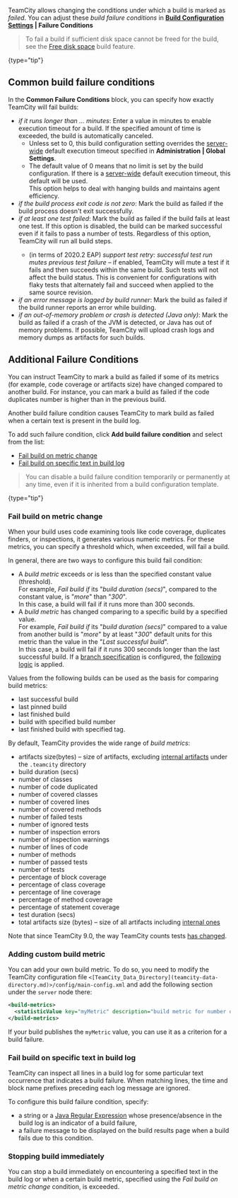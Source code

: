 [//]: # (title: Build Failure Conditions)
[//]: # (auxiliary-id: Build Failure Conditions)

TeamCity allows changing the conditions under which a build is marked as _failed_. You can adjust these _build failure conditions_ in __[Build Configuration Settings](creating-and-editing-build-configurations.md) | Failure Conditions__

>To fail a build if sufficient disk space cannot be freed for the build, see the [Free disk space](free-disk-space.md) build feature.
>
{type="tip"}

## Common build failure conditions

In the __Common Failure Conditions__ block, you can specify how exactly TeamCity will fail builds:
* _if it runs longer than ... minutes_: Enter a value in minutes to enable execution timeout for a build. If the specified amount of time is exceeded, the build is automatically canceled.
   * Unless set to 0, this build configuration setting overrides the [server-wide](teamcity-configuration-and-maintenance.md) default execution timeout specified in __Administration | Global Settings__.
   * The default value of 0 means that no limit is set by the build configuration. If there is a [server-wide](teamcity-configuration-and-maintenance.md) default execution timeout, this default will be used.   
This option helps to deal with hanging builds and maintains agent efficiency.
* _if the build process exit code is not zero_: Mark the build as failed if the build process doesn't exit successfully.
* _if at least one test failed_: Mark the build as failed if the build fails at least one test. If this option is disabled, the build can be marked successful even if it fails to pass a number of tests. Regardless of this option, TeamCity will run all build steps.
  <anchor name="test-retry"/>
  * (in terms of 2020.2 EAP) _support test retry: successful test run mutes previous test failure_ – if enabled, TeamCity will mute a test if it fails and then succeeds within the same build. Such tests will not affect the build status. This is convenient for configurations with flaky tests that alternately fail and succeed when applied to the same source revision. 
* _if an error message is logged by build runner_: Mark the build as failed if the build runner reports an error while building.
* _if an out-of-memory problem or crash is detected (Java only)_: Mark the build as failed if a crash of the JVM is detected, or Java has out of memory problems. If possible, TeamCity will upload crash logs and memory dumps as artifacts for such builds.

## Additional Failure Conditions

<anchor name="BuildFailureConditions-AdditionalFailureConditions"/>

You can instruct TeamCity to mark a build as failed if some of its metrics (for example, code coverage or artifacts size) have changed compared to another build. For instance, you can mark a build as failed if the code duplicates number is higher than in the previous build.

Another build failure condition causes TeamCity to mark build as failed when a certain text is present in the build log.

To add such failure condition, click __Add build failure condition__ and select from the list:
* [Fail build on metric change](#Fail+build+on+metric+change)
* [Fail build on specific text in build log](#Fail+build+on+specific+text+in+build+log)

>You can disable a build failure condition temporarily or permanently at any time, even if it is inherited from a build configuration template.
>
{type="tip"}

### Fail build on metric change

<anchor name="BuildFailureConditions-Failbuildonmetricchange"/>

When your build uses code examining tools like code coverage, duplicates finders, or inspections, it generates various numeric metrics. For these metrics, you can specify a threshold which, when exceeded, will fail a build.

In general, there are two ways to configure this build fail condition:
* A _build metric_ exceeds or is less than the specified constant value (threshold).   
For example, _Fail build if_ its "_build duration (secs)_", compared to the constant value, is "_more_" than "_300_".   
In this case, a build will fail if it runs more than 300 seconds. 
* A _build metric_ has changed comparing to a specific build by a specified value.   
For example, _Fail build if_ its "_build duration (secs)_" compared to a value from another build is "_more_" by at least "_300_" default units for this metric than the value in the "_Last successful build_".   
In this case, a build will fail if it runs 300 seconds longer than the last successful build. If a [branch specification](working-with-feature-branches.md) is configured, the [following logic](working-with-feature-branches.md) is applied.

Values from the following builds can be used as the basis for comparing build metrics:
* last successful build
* last pinned build
* last finished build
* build with specified build number
* last finished build with specified tag.

By default, TeamCity provides the wide range of _build metrics_:
* artifacts size(bytes) – size of artifacts, excluding [internal artifacts](build-artifact.md#Hidden+Artifacts) under the `.teamcity` directory
* build duration (secs)
* number of classes
* number of code duplicated
* number of covered classes
* number of covered lines
* number of covered methods
* number of failed tests
* number of ignored tests
* number of inspection errors
* number of inspection warnings
* number of lines of code
* number of methods
* number of passed tests
* number of tests
* percentage of block coverage
* percentage of class coverage
* percentage of line coverage
* percentage of method coverage
* percentage of statement coverage
* test duration (secs)
* total artifacts size (bytes) – size of all artifacts including [internal ones](build-artifact.md#Hidden+Artifacts)

Note that since TeamCity 9.0, the way TeamCity counts tests [has changed](https://confluence.jetbrains.com/display/TW/Hajipur+9.0+EAP1+(build+31423)+Release+Notes).

### Adding custom build metric

You can add your own build metric. To do so, you need to modify the TeamCity configuration file `<[TeamCity_Data_Directory](teamcity-data-directory.md)>/config/main-config.xml` and add the following section under the `server` node there:


```XML
<build-metrics>
  <statisticValue key="myMetric" description="build metric for number of files"/>
</build-metrics>

```

If your build publishes the `myMetric` value, you can use it as a criterion for a build failure.

### Fail build on specific text in build log

<anchor name="BuildFailureConditions-Failbuildonspecifictextinbuildlog"/>

TeamCity can inspect all lines in a build log for some particular text occurrence that indicates a build failure. When matching lines, the time and block name prefixes preceding each log message are ignored.

To configure this build failure condition, specify:
* a string or a [Java Regular Expression](http://java.sun.com/javase/6/docs/api/java/util/regex/Pattern.html) whose presence/absence in the build log is an indicator of a build failure,
* a failure message to be displayed on the build results page when a build fails due to this condition.

### Stopping build immediately

You can stop a build immediately on encountering a specified text in the build log or when a certain build metric, specified using the _Fail build on metric change_ condition, is exceeded.